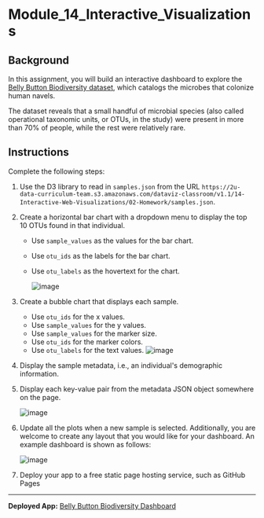 # Module_14_Interactive_Visualizations

## Background
In this assignment, you will build an interactive dashboard to explore the [Belly Button Biodiversity dataset](http://robdunnlab.com/projects/belly-button-biodiversity/), which catalogs the microbes that colonize human navels.

The dataset reveals that a small handful of microbial species (also called operational taxonomic units, or OTUs, in the study) were present in more than 70% of people, while the rest were relatively rare.

## Instructions
Complete the following steps:

1. Use the D3 library to read in `samples.json` from the URL `https://2u-data-curriculum-team.s3.amazonaws.com/dataviz-classroom/v1.1/14-Interactive-Web-Visualizations/02-Homework/samples.json`.

2. Create a horizontal bar chart with a dropdown menu to display the top 10 OTUs found in that individual.

   - Use `sample_values` as the values for the bar chart.
   - Use `otu_ids` as the labels for the bar chart.
   - Use `otu_labels` as the hovertext for the chart.

     ![image](https://github.com/Daniel-Wallach/Module_14_Interactive_Visualizations/assets/44652327/65268e8d-220d-491c-b7d1-8cadbae7f973)

3. Create a bubble chart that displays each sample.
   - Use `otu_ids` for the x values.
   - Use `sample_values` for the y values.
   - Use `sample_values` for the marker size.
   - Use `otu_ids` for the marker colors.
   - Use `otu_labels` for the text values.
     ![image](https://github.com/Daniel-Wallach/Module_14_Interactive_Visualizations/assets/44652327/e4f29423-9614-4a9f-b261-4aa6b8ddbc7a)

 4. Display the sample metadata, i.e., an individual's demographic information.

 5. Display each key-value pair from the metadata JSON object somewhere on the page.

    ![image](https://github.com/Daniel-Wallach/Module_14_Interactive_Visualizations/assets/44652327/677996e3-dbe6-47bc-91ed-a26039da166d)

 7. Update all the plots when a new sample is selected. Additionally, you are welcome to create any layout that you would like for your dashboard. An example dashboard is shown as follows:
    
    ![image](https://github.com/Daniel-Wallach/Module_14_Interactive_Visualizations/assets/44652327/c6188a04-3519-411c-91de-cbad4865a94e)

 9. Deploy your app to a free static page hosting service, such as GitHub Pages

---
**Deployed App:** [Belly Button Biodiversity Dashboard](https://daniel-wallach.github.io/Module_14_Interactive_Visualizations/)
